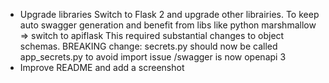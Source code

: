 * Upgrade libraries
Switch to Flask 2 and upgrade other librairies.
To keep auto swagger generation and benefit from libs like python marshmallow => switch to apiflask
This required substantial changes to object schemas.
BREAKING change: secrets.py should now be called app_secrets.py to avoid import issue
/swagger is now openapi 3
* Improve README and add a screenshot
